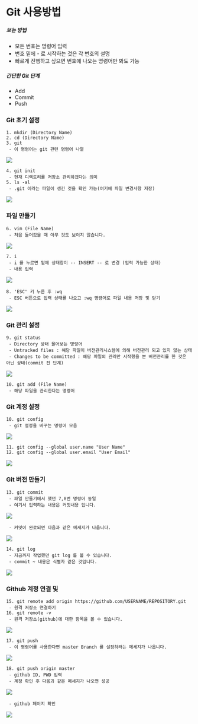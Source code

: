 # Git 사용방법

##### 보는 방법
 - 모든 번호는 명령어 입력
 - 번호 밑에 - 로 시작하는 것은 각 번호의 설명
 - 빠르게 진행하고 싶으면 번호에 나오는 명령어만 봐도 가능

##### 간단한 Git 단계
 - Add
 - Commit
 - Push

### Git 초기 설정
	1. mkdir (Directory Name)
	2. cd (Directory Name)
	3. git
	 - 이 명령어는 git 관련 명령어 나열

<kbd><img src="../Img/UsingGit/git3.png" style="max-height:300; max-width:700" ></kbd>

	4. git init
	 - 현재 디렉토리를 저장소 관리하겠다는 의미
	5. ls -al
	 - .git 이라는 파일이 생긴 것을 확인 가능(여기에 파일 변경사항 저장)

<kbd><img src="../Img/UsingGit/git5.png" style="max-height:300; max-width:700" ></kbd>

### 파일 만들기
	6. vim (File Name)
	 - 처음 들어갔을 때 아무 것도 보이지 않습니다.

<kbd><img src="../Img/UsingGit/git6.png" style="max-height:300; max-width:700" ></kbd>

	7. i
	 - i 를 누르면 밑에 상태창이 -- INSERT -- 로 변경 (입력 가능한 상태)
	 - 내용 입력

<kbd><img src="../Img/UsingGit/git7.png" style="max-height:300; max-width:700" ></kbd>

	8. 'ESC' 키 누른 후 :wq
	 - ESC 버튼으로 입력 상태를 나오고 :wq 명령어로 파일 내용 저장 및 닫기

<kbd><img src="../Img/UsingGit/git8.png" style="max-height:300; max-width:700" ></kbd>


### Git 관리 설정
	9. git status
	 - Directory 상태 물어보는 명령어
	 - Untracked files : 해당 파일이 버전관리시스템에 의해 버전관리 되고 있지 않는 상태
	 - Changes to be committed : 해당 파일의 관리만 시작했을 뿐 버전관리를 한 것은 아닌 상태(commit 전 단계)

<kbd><img src="../Img/UsingGit/git9.png" style="max-height:300; max-width:700" ></kbd>


	10. git add (File Name)
	 - 해당 파일을 관리한다는 명령어

### Git 계정 설정
	10. git config
	 - git 설정을 바꾸는 명령어 모음

<kbd><img src="../Img/UsingGit/git10.png" style="max-height:300; max-width:700" ></kbd>

	11. git config --global user.name "User Name"
	12. git config --global user.email "User Email"

<kbd><img src="../Img/UsingGit/git12.png" style="max-height:300; max-width:700" ></kbd>


### Git 버전 만들기
	13. git commit
	 - 파일 만들기에서 했던 7,8번 명령어 동일
	 - 여기서 입력하는 내용은 커밋내용 입니다.

<kbd><img src="../Img/UsingGit/git13-1.png" style="max-height:300; max-width:700" ></kbd>

	 - 커밋이 완료되면 다음과 같은 메세지가 나옵니다.

<kbd><img src="../Img/UsingGit/git13-2.png" style="max-height:300; max-width:700" ></kbd>

	14. git log
	 - 지금까지 작업했던 git log 를 볼 수 있습니다.
	 - commit ~ 내용은 식별자 같은 것입니다.

<kbd><img src="../Img/UsingGit/git14.png" style="max-height:300; max-width:700" ></kbd>


### Github 계정 연결 및 
	15. git remote add origin https://github.com/USERNAME/REPOSITORY.git
	 - 원격 저장소 연결하기
	16. git remote -v
	 - 원격 저장소(github)에 대한 항목을 볼 수 있습니다.

<kbd><img src="../Img/UsingGit/git16.png" style="max-height:300; max-width:700" ></kbd>

	17. git push
	 - 이 명령어를 사용한다면 master Branch 를 설정하라는 메세지가 나옵니다.

<kbd><img src="../Img/UsingGit/git17.png" style="max-height:300; max-width:700" ></kbd>

	18. git push origin master
	 - github ID, PWD 입력
	 - 계정 확인 후 다음과 같은 메세지가 나오면 성공

<kbd><img src="../Img/UsingGit/git18-1.png" style="max-height:300; max-width:700" ></kbd>

	 - github 페이지 확인

<kbd><img src="../Img/UsingGit/git18-2.png" style="max-height:300; max-width:700" ></kbd>

